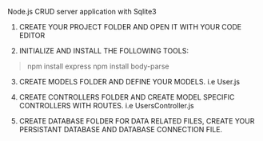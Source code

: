 ﻿Node.js CRUD server application with Sqlite3

1. CREATE YOUR PROJECT FOLDER AND OPEN IT WITH YOUR CODE EDITOR

2. INITIALIZE AND INSTALL THE FOLLOWING TOOLS:  
> npm install express
> npm install body-parse

3. CREATE MODELS FOLDER AND DEFINE YOUR MODELS. i.e User.js 

4. CREATE CONTROLLERS FOLDER AND CREATE MODEL SPECIFIC CONTROLLERS WITH ROUTES. i.e UsersController.js

5. CREATE DATABASE FOLDER FOR DATA RELATED FILES, CREATE YOUR PERSISTANT DATABASE AND DATABASE CONNECTION FILE.
